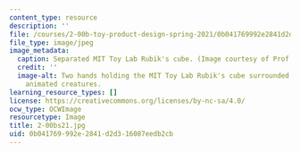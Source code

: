 ```yaml
---
content_type: resource
description: ''
file: /courses/2-00b-toy-product-design-spring-2021/0b041769992e2841d2d316087eedb2cb_2-00bs21.jpg
file_type: image/jpeg
image_metadata:
  caption: Separated MIT Toy Lab Rubik's cube. (Image courtesy of Prof. David Wallace.)
  credit: ''
  image-alt: Two hands holding the MIT Toy Lab Rubik's cube surrounded by fanciful
    animated creatures.
learning_resource_types: []
license: https://creativecommons.org/licenses/by-nc-sa/4.0/
ocw_type: OCWImage
resourcetype: Image
title: 2-00bs21.jpg
uid: 0b041769-992e-2841-d2d3-16087eedb2cb
---
```

